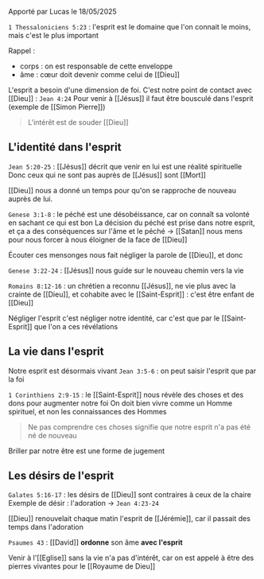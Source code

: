 Apporté par Lucas le 18/05/2025

`1 Thessaloniciens 5:23` : l'esprit est le domaine que l'on connait le moins, mais c'est le plus important

Rappel :
- corps : on est responsable de cette enveloppe 
- âme : cœur doit devenir comme celui de [[Dieu]]

L'esprit a besoin d'une dimension de foi. C'est notre point de contact avec [[Dieu]] : `Jean 4:24`
Pour venir à [[Jésus]] il faut être bousculé dans l'esprit (exemple de [[Simon Pierre]])

> L'intérêt est de souder [[Dieu]]
## L'identité dans l'esprit
`Jean 5:20-25` : [[Jésus]] décrit que venir en lui est une réalité spirituelle
Donc ceux qui ne sont pas auprès de [[Jésus]] sont [[Mort]]

[[Dieu]] nous a donné un temps pour qu'on se rapproche de nouveau auprès de lui.

`Genese 3:1-8` : le péché est une désobéissance, car on connaît sa volonté en sachant ce qui est bon
La décision du péché est prise dans notre esprit, et ça a des conséquences sur l'âme et le péché
-> [[Satan]] nous mens pour nous forcer à nous éloigner de la face de [[Dieu]]

Écouter ces mensonges nous fait négliger la parole de [[Dieu]], et donc 

`Genese 3:22-24` : [[Jésus]] nous guide sur le nouveau chemin vers la vie

`Romains 8:12-16` : un chrétien a reconnu [[Jésus]], ne vie plus avec la crainte de [[Dieu]], et cohabite avec le [[Saint-Esprit]] : c'est être enfant de [[Dieu]]

Négliger l'esprit c'est négliger notre identité, car c'est que par le [[Saint-Esprit]] que l'on a ces révélations
## La vie dans l'esprit
Notre esprit est désormais vivant
`Jean 3:5-6` : on peut saisir l'esprit que par la foi

`1 Corinthiens 2:9-15` : le [[Saint-Esprit]] nous révèle des choses et des dons pour augmenter notre foi
On doit bien vivre comme un Homme spirituel, et non les connaissances des Hommes
> Ne pas comprendre ces choses signifie que notre esprit n'a pas été né de nouveau

Briller par notre être est une forme de jugement
## Les désirs de l'esprit
`Galates 5:16-17` : les désirs de [[Dieu]] sont contraires à ceux de la chaire
Exemple de désir : l'adoration -> `Jean 4:23-24`

[[Dieu]] renouvelait chaque matin l'esprit de [[Jérémie]], car il passait des temps dans l'adoration

`Psaumes 43` : [[David]] **ordonne** son âme **avec l'esprit**

Venir à l'[[Eglise]] sans la vie n'a pas d'intérêt, car on est appelé à être des pierres vivantes pour le [[Royaume de Dieu]]